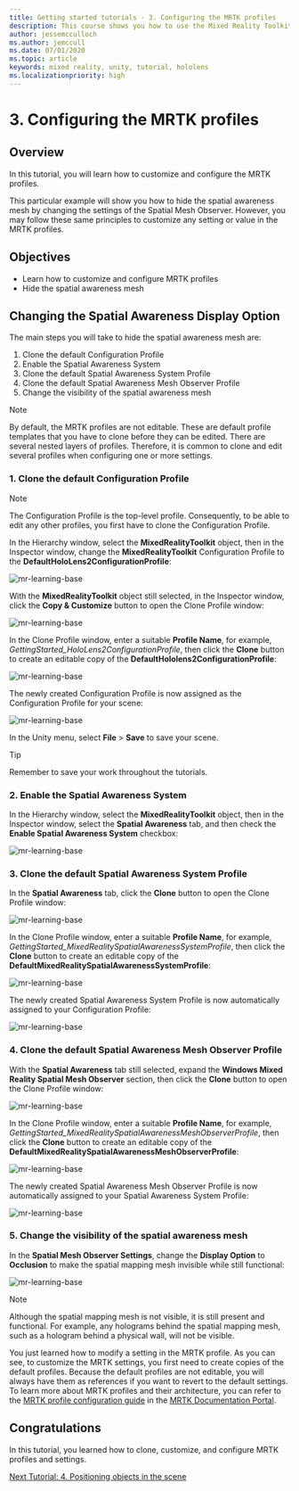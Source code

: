 ```yaml
---
title: Getting started tutorials - 3. Configuring the MRTK profiles
description: This course shows you how to use the Mixed Reality Toolkit (MRTK) to create a mixed reality application.
author: jessemcculloch
ms.author: jemccull
ms.date: 07/01/2020
ms.topic: article
keywords: mixed reality, unity, tutorial, hololens
ms.localizationpriority: high
---
```


# 3. Configuring the MRTK profiles

## Overview

In this tutorial, you will learn how to customize and configure the MRTK profiles.

This particular example will show you how to hide the spatial awareness mesh by changing the settings of the Spatial Mesh Observer. However, you may follow these same principles to customize any setting or value in the MRTK profiles.

## Objectives

* Learn how to customize and configure MRTK profiles
* Hide the spatial awareness mesh

## Changing the Spatial Awareness Display Option

The main steps you will take to hide the spatial awareness mesh are:

1. Clone the default Configuration Profile
2. Enable the Spatial Awareness System
3. Clone the default Spatial Awareness System Profile
4. Clone the default Spatial Awareness Mesh Observer Profile
5. Change the visibility of the spatial awareness mesh

> [!NOTE]
> By default, the MRTK profiles are not editable. These are default profile templates that you have to clone before they can be edited. There are several nested layers of profiles. Therefore, it is common to clone and edit several profiles when configuring one or more settings.

### 1. Clone the default Configuration Profile

> [!NOTE]
> The Configuration Profile is the top-level profile. Consequently, to be able to edit any other profiles, you first have to clone the Configuration Profile.

In the Hierarchy window, select the **MixedRealityToolkit** object, then in the Inspector window, change the **MixedRealityToolkit** Configuration Profile to the **DefaultHoloLens2ConfigurationProfile**:

![mr-learning-base](images/mr-learning-base/base-03-section1-step1-1.png)

With the **MixedRealityToolkit** object still selected, in the Inspector window, click the **Copy & Customize** button to open the Clone Profile window:

![mr-learning-base](images/mr-learning-base/base-03-section1-step1-2.png)

In the Clone Profile window, enter a suitable **Profile Name**, for example, _GettingStarted_HoloLens2ConfigurationProfile_, then click the **Clone** button to create an editable copy of the **DefaultHololens2ConfigurationProfile**:

![mr-learning-base](images/mr-learning-base/base-03-section1-step1-3.png)

The newly created Configuration Profile is now assigned as the Configuration Profile for your scene:

![mr-learning-base](images/mr-learning-base/base-03-section1-step1-4.png)

In the Unity menu, select **File** > **Save** to save your scene.

> [!TIP]
> Remember to save your work throughout the tutorials.

### 2. Enable the Spatial Awareness System

In the Hierarchy window, select the **MixedRealityToolkit** object, then in the Inspector window, select the **Spatial Awareness** tab, and then check the **Enable Spatial Awareness System** checkbox:

![mr-learning-base](images/mr-learning-base/base-03-section1-step2-1.png)

### 3. Clone the default Spatial Awareness System Profile

In the **Spatial Awareness** tab, click the **Clone** button to open the Clone Profile window:

![mr-learning-base](images/mr-learning-base/base-03-section1-step3-1.png)

In the Clone Profile window, enter a suitable **Profile Name**, for example, _GettingStarted_MixedRealitySpatialAwarenessSystemProfile_, then click the **Clone** button to create an editable copy of the **DefaultMixedRealitySpatialAwarenessSystemProfile**:

![mr-learning-base](images/mr-learning-base/base-03-section1-step3-2.png)

The newly created Spatial Awareness System Profile is now automatically assigned to your Configuration Profile:

![mr-learning-base](images/mr-learning-base/base-03-section1-step3-3.png)

### 4. Clone the default Spatial Awareness Mesh Observer Profile

With the **Spatial Awareness** tab still selected, expand the **Windows Mixed Reality Spatial Mesh Observer** section, then click the **Clone** button to open the Clone Profile window:

![mr-learning-base](images/mr-learning-base/base-03-section1-step4-1.png)

In the Clone Profile window, enter a suitable **Profile Name**, for example, _GettingStarted_MixedRealitySpatialAwarenessMeshObserverProfile_, then click the **Clone** button to create an editable copy of the **DefaultMixedRealitySpatialAwarenessMeshObserverProfile**:

![mr-learning-base](images/mr-learning-base/base-03-section1-step4-2.png)

The newly created Spatial Awareness Mesh Observer Profile is now automatically assigned to your Spatial Awareness System Profile:

![mr-learning-base](images/mr-learning-base/base-03-section1-step4-3.png)

### 5. Change the visibility of the spatial awareness mesh

In the **Spatial Mesh Observer Settings**, change the **Display Option** to **Occlusion** to make the spatial mapping mesh invisible while still functional:

![mr-learning-base](images/mr-learning-base/base-03-section1-step5-1.png)

> [!NOTE]
> Although the spatial mapping mesh is not visible, it is still present and functional. For example, any holograms behind the spatial mapping mesh, such as a hologram behind a physical wall, will not be visible.

You just learned how to modify a setting in the MRTK profile. As you can see, to customize the MRTK settings, you first need to create copies of the default profiles. Because the default profiles are not editable, you will always have them as references if you want to revert to the default settings. To learn more about MRTK profiles and their architecture, you can refer to the [MRTK profile configuration guide](https://microsoft.github.io/MixedRealityToolkit-Unity/Documentation/MixedRealityConfigurationGuide.html) in the [MRTK Documentation Portal](https://microsoft.github.io/MixedRealityToolkit-Unity/README.html).

## Congratulations

In this tutorial, you learned how to clone, customize, and configure MRTK profiles and settings.

[Next Tutorial: 4. Positioning objects in the scene](mr-learning-base-04.md)
